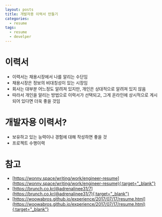 ```yaml
---
layout: posts
title: 개발자용 이력서 만들기
categories: 
  - resume
tags: 
  - resume
  - develper
---
```

# 이력서
- 이력서는 채용시장에서 나를 알리는 수단임
- 채용시장은 정보의 비대칭성이 있는 시장임
- 회사는 대부분 어느정도 알려져 있지만, 개인은 상대적으로 알려져 있지 않음
- 따라서 개인을 알리는 방법으로 이력서가 선택되고, 그게 온라인에 상시적으로 게시되어 있다면 더욱 좋을 것임

# 개발자용 이력서?
- 보유하고 있는 능력이나 경험에 대해 작성하면 좋을 것
- 프로젝트 수행이력

# 

# 참고
- [https://wonny.space/writing/work/engineer-resume](https://wonny.space/writing/work/engineer-resume){:target="_blank"}
- [https://brunch.co.kr/@adrenalinee31/7](https://brunch.co.kr/@adrenalinee31/7){:target="_blank"}
- [https://woowabros.github.io/experience/2017/07/17/resume.html](https://woowabros.github.io/experience/2017/07/17/resume.html){:target="_blank"}